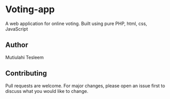 # Voting-app


A web application for online voting. Built using pure PHP, html, css, JavaScript


## Author
Mutiulahi Tesleem 

## Contributing
Pull requests are welcome. For major changes, please open an issue first to discuss what you would like to change.
